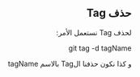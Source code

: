 <div dir=rtl>

## حذف Tag

لحذف Tag نستعمل الأمر:

git tag -d tagName

و كذا نكون حذفنا الTag بالاسم tagName

</div>
